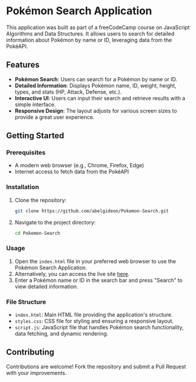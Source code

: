 # Pokémon Search Application

This application was built as part of a freeCodeCamp course on JavaScript Algorithms and Data Structures. It allows users to search for detailed information about Pokémon by name or ID, leveraging data from the PokéAPI.

## Features

- **Pokémon Search**: Users can search for a Pokémon by name or ID.
- **Detailed Information**: Displays Pokémon name, ID, weight, height, types, and stats (HP, Attack, Defense, etc.).
- **Interactive UI**: Users can input their search and retrieve results with a simple interface.
- **Responsive Design**: The layout adjusts for various screen sizes to provide a great user experience.

## Getting Started

### Prerequisites

- A modern web browser (e.g., Chrome, Firefox, Edge)
- Internet access to fetch data from the PokéAPI

### Installation

1. Clone the repository:  
   ```bash
   git clone https://github.com/abelgideon/Pokemon-Search.git
   ```
2. Navigate to the project directory: 
   ```bash 
   cd Pokemon-Search
   ```
   
### Usage

1. Open the `index.html` file in your preferred web browser to use the Pokémon Search Application.
2. Alternatively, you can access the live site [here](https://abelgideon.github.io/Pokemon-Search/).
3. Enter a Pokémon name or ID in the search bar and press "Search" to view detailed information.

### File Structure

- `index.html`: Main HTML file providing the application's structure.
- `styles.css`: CSS file for styling and ensuring a responsive layout.
- `script.js`: JavaScript file that handles Pokémon search functionality, data fetching, and dynamic rendering.

## Contributing

Contributions are welcome! Fork the repository and submit a Pull Request with your improvements.